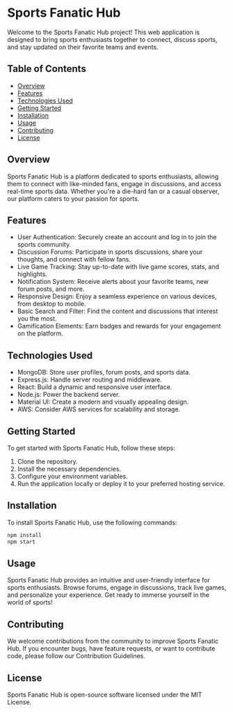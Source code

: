 # Sports Fanatic Hub

Welcome to the Sports Fanatic Hub project! This web application is designed to bring sports enthusiasts together to connect, discuss sports, and stay updated on their favorite teams and events.

## Table of Contents

- [Overview](#overview)
- [Features](#features)
- [Technologies Used](#technologies-used)
- [Getting Started](#getting-started)
- [Installation](#installation)
- [Usage](#usage)
- [Contributing](#contributing)
- [License](#license)

## Overview

Sports Fanatic Hub is a platform dedicated to sports enthusiasts, allowing them to connect with like-minded fans, engage in discussions, and access real-time sports data. Whether you're a die-hard fan or a casual observer, our platform caters to your passion for sports.

## Features

- User Authentication: Securely create an account and log in to join the sports community.
- Discussion Forums: Participate in sports discussions, share your thoughts, and connect with fellow fans.
- Live Game Tracking: Stay up-to-date with live game scores, stats, and highlights.
- Notification System: Receive alerts about your favorite teams, new forum posts, and more.
- Responsive Design: Enjoy a seamless experience on various devices, from desktop to mobile.
- Basic Search and Filter: Find the content and discussions that interest you the most.
- Gamification Elements: Earn badges and rewards for your engagement on the platform.

## Technologies Used

- MongoDB: Store user profiles, forum posts, and sports data.
- Express.js: Handle server routing and middleware.
- React: Build a dynamic and responsive user interface.
- Node.js: Power the backend server.
- Material UI: Create a modern and visually appealing design.
- AWS: Consider AWS services for scalability and storage.

## Getting Started

To get started with Sports Fanatic Hub, follow these steps:

1. Clone the repository.
2. Install the necessary dependencies.
3. Configure your environment variables.
4. Run the application locally or deploy it to your preferred hosting service.

## Installation

To install Sports Fanatic Hub, use the following commands:

```bash
npm install
npm start
```

## Usage

Sports Fanatic Hub provides an intuitive and user-friendly interface for sports enthusiasts. Browse forums, engage in discussions, track live games, and personalize your experience. Get ready to immerse yourself in the world of sports!

## Contributing

We welcome contributions from the community to improve Sports Fanatic Hub. If you encounter bugs, have feature requests, or want to contribute code, please follow our Contribution Guidelines.

## License

Sports Fanatic Hub is open-source software licensed under the MIT License.
